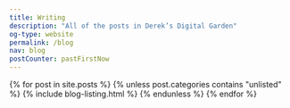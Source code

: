 ```yaml
---
title: Writing
description: "All of the posts in Derek’s Digital Garden"
og-type: website
permalink: /blog
nav: blog
postCounter: pastFirstNow
---
```


{% for post in site.posts %}
{% unless post.categories contains "unlisted" %}
{% include blog-listing.html %}
{% endunless %}
{% endfor %}